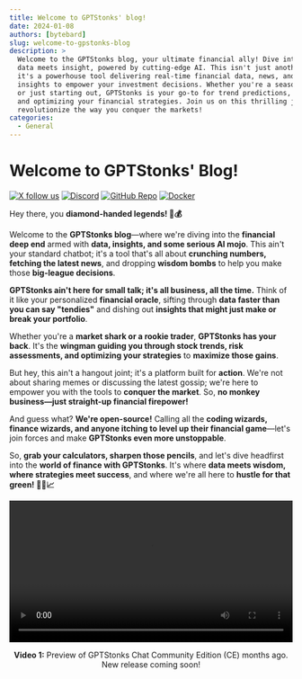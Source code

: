 ```yaml
---
title: Welcome to GPTStonks' blog!
date: 2024-01-08
authors: [bytebard]
slug: welcome-to-gpstonks-blog
description: >
  Welcome to the GPTStonks blog, your ultimate financial ally! Dive into a world where
  data meets insight, powered by cutting-edge AI. This isn't just another chatbot;
  it's a powerhouse tool delivering real-time financial data, news, and personalized
  insights to empower your investment decisions. Whether you're a seasoned investor
  or just starting out, GPTStonks is your go-to for trend predictions, risk assessments,
  and optimizing your financial strategies. Join us on this thrilling journey as we
  revolutionize the way you conquer the markets!
categories:
  - General
---
```


# Welcome to GPTStonks' Blog!

[![X follow us](https://img.shields.io/badge/follow_us-000000?style=for-the-badge&logo=x&logoColor=white)](https://twitter.com/GPTStonks)
[![Discord](https://img.shields.io/badge/Discord-5865F2?style=for-the-badge&logo=discord&logoColor=white)](https://discord.gg/MyDDGuEd)
[![GitHub Repo](https://img.shields.io/badge/GitHub-181717?style=for-the-badge&logo=github&logoColor=white)](https://github.com/GPTStonks)
[![Docker](https://img.shields.io/badge/Docker_Hub-2496ED?style=for-the-badge&logo=docker&logoColor=white)](https://hub.docker.com/u/gptstonks)

Hey there, you **diamond-handed legends! 🚀💰**

Welcome to the **GPTStonks blog**—where we're diving into the **financial deep end** armed with **data, insights, and some serious AI mojo**. This ain't your standard chatbot; it's a tool that's all about **crunching numbers, fetching the latest news**, and dropping **wisdom bombs** to help you make those **big-league decisions**.

<!-- more -->

**GPTStonks ain't here for small talk; it's all business, all the time.** Think of it like your personalized **financial oracle**, sifting through **data faster than you can say "tendies"** and dishing out **insights that might just make or break your portfolio**.

Whether you're a **market shark or a rookie trader**, **GPTStonks has your back**. It's the **wingman guiding you through stock trends, risk assessments, and optimizing your strategies** to **maximize those gains**.

But hey, this ain't a hangout joint; it's a platform built for **action**. We're not about sharing memes or discussing the latest gossip; we're here to empower you with the tools to **conquer the market**. So, **no monkey business—just straight-up financial firepower!**

And guess what? **We're open-source!** Calling all the **coding wizards, finance wizards, and anyone itching to level up their financial game**—let's join forces and make **GPTStonks even more unstoppable**.

So, **grab your calculators, sharpen those pencils**, and let's dive headfirst into the **world of finance with GPTStonks**. It's where **data meets wisdom, where strategies meet success**, and where we're all here to **hustle for that green! 🚀💸📈**

<div align="center">
  <video width="100%" controls>
    <source src="/assets/demo.mp4" type="video/mp4">
    Your browser does not support the video tag.
  </video>
</div>
<p align=center>
<b>Video 1:</b> Preview of GPTStonks Chat Community Edition (CE) months ago. New release coming soon!
</p>
